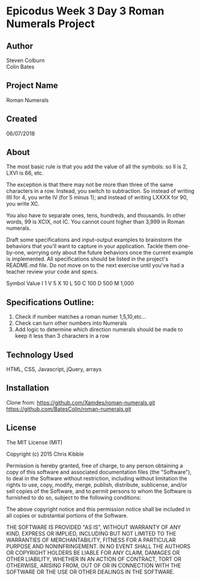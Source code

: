 # Epicodus Week 3 Day 3 Roman Numerals Project

## Author

Steven Colburn  
Colin Bates
## Project Name

Roman Numerals

## Created

06/07/2018

## About

The most basic rule is that you add the value of all the symbols: so II is 2, LXVI is 66, etc.

The exception is that there may not be more than three of the same characters in a row. Instead, you switch to subtraction. So instead of writing IIII for 4, you write IV (for 5 minus 1); and instead of writing LXXXX for 90, you write XC.

You also have to separate ones, tens, hundreds, and thousands. In other words, 99 is XCIX, not IC. You cannot count higher than 3,999 in Roman numerals.

Draft some specifications and input-output examples to brainstorm the behaviors that you'll want to capture in your application. Tackle them one-by-one, worrying only about the future behaviors once the current example is implemented. All specifications should be listed in the project's README.md file. Do not move on to the next exercise until you've had a teacher review your code and specs.

Symbol  Value
I       1
V       5
X       10
L       50
C       100
D       500
M       1,000

## Specifications Outline:

1. Check if number matches a roman numer 1,5,10,etc...
2. Check can turn other numbers into Numerals
3. Add logic to determine which direction numerals should be made to keep it less than 3 characters in a row

## Technology Used

HTML, CSS, Javascript, jQuery, arrays

## Installation
Clone from:
https://github.com/Xamdes/roman-numerals.git  
https://github.com/BatesColin/roman-numerals.git  

## License

The MIT License (MIT)

Copyright (c) 2015 Chris Kibble

Permission is hereby granted, free of charge, to any person obtaining a copy of this software and associated documentation files (the "Software"), to deal in the Software without restriction, including without limitation the rights to use, copy, modify, merge, publish, distribute, sublicense, and/or sell copies of the Software, and to permit persons to whom the Software is furnished to do so, subject to the following conditions:

The above copyright notice and this permission notice shall be included in all copies or substantial portions of the Software.

THE SOFTWARE IS PROVIDED "AS IS", WITHOUT WARRANTY OF ANY KIND, EXPRESS OR IMPLIED, INCLUDING BUT NOT LIMITED TO THE WARRANTIES OF MERCHANTABILITY, FITNESS FOR A PARTICULAR PURPOSE AND NONINFRINGEMENT. IN NO EVENT SHALL THE AUTHORS OR COPYRIGHT HOLDERS BE LIABLE FOR ANY CLAIM, DAMAGES OR OTHER LIABILITY, WHETHER IN AN ACTION OF CONTRACT, TORT OR OTHERWISE, ARISING FROM, OUT OF OR IN CONNECTION WITH THE SOFTWARE OR THE USE OR OTHER DEALINGS IN THE SOFTWARE.
